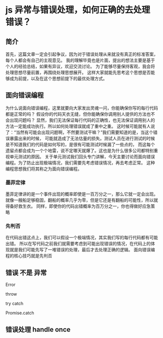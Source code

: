 # js 异常与错误处理，如何正确的去处理错误？

## 简介

首先，这篇文章一定会引起争议，因为对于错误处理从来就没有真正的标准答案，每个人都会有自己的主观意见。
我的理解毕竟也是片面，提出的想法主要是基于个人的经验总结，如果有异议，欢迎交流讨论。
为了能够尽量保持客观，我会将处理思想尽量前置，再围绕处理思想展开。
这样大家就能先思考这个思想是否能够成为前提，以及在这个思想前提下的最优处理方式。

## 面向错误编程

为什么说面向错误编程，这里就要向大家发出灵魂一问，你能确保你写的每行代码都是正常的吗？
假设你的代码天衣无缝，但你能确保你调用别人提供的方法也不会出现问题吗？
显然，我们无法保证每行代码的正确性，也无法保证调用别人的方法一定能成功执行。所以如何处理错误就成了重中之重。
这时候可能就有人说了：“当然有可能会出现问题啊，不然要测试干嘛？”我们需要知道的是，当这个错误暴露出来的时候，
可能就造成了无法估量的损失。测试人员在进行测试的时候是不知道我们的代码是如何写的，是很有可能测试时候漏了一些点的，
而这每个遗留点都会成为一个个地雷，说不定哪天就爆了。这也是为什么很多公司都特别重视单元测试的原因。
关于单元测试我们回头专门讲解，今天主要讨论而面向错误编程。为了防止出现极端情况，我们需要先考虑错误情况，再去考虑正常。
这种编程思想我们将其称之为面向错误编程。

### 墨菲定律

墨菲定律讲的是一个事件出现的概率即使是一百万分之一，那么它就一定会出现。
就像一艘船足够稳固，翻船的概率几乎为零，但是它还是有翻船的可能性，所以就得备好救生衣。
同样，即使你的代码出错概率为百万分之一，你也得做好应急策略

### 先判否

在代码出错这点上，我们可以假设一个极端情况，其实我们写的每行代码都有可能出错。
所以在写代码之前我们就需要考虑到可能出现错误的情况，在代码上的体现就是我们可能先写了一堆错误的处理，最后才去处理正确的逻辑。
面向错误编程的核心技巧就是先判否

## 错误 不是 异常







Error

throw

try catch 

Promise.catch


## 错误处理 handle once







